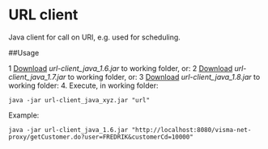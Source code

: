 # URL client

Java client for call on URI, e.g. used for scheduling.

##Usage

 1  [Download](https://github.com/SystemaAS/url-client/tree/master/build/target/url-client_java_1.6.jar)  *url-client_java_1.6.jar* to working folder, or:
 2  [Download](https://github.com/SystemaAS/url-client/tree/master/build/target/url-client_java_1.7.jar)  *url-client_java_1.7.jar* to working folder, or:
 3  [Download](https://github.com/SystemaAS/url-client/tree/master/build/target/url-client_java_1.8.jar)  *url-client_java_1.8.jar* to working folder:
 4. Execute, in working folder:
 
	java -jar url-client_java_xyz.jar "url"
	
Example:

	java -jar url-client_java_1.6.jar "http://localhost:8080/visma-net-proxy/getCustomer.do?user=FREDRIK&customerCd=10000"
